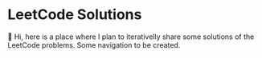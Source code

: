 # LeetCode Solutions
👋 Hi, here is a place where I plan to iterativelly share some solutions of the LeetCode problems.
Some navigation to be created.
